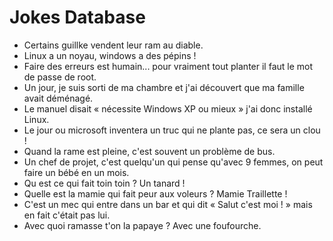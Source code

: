 # Jokes Database

- Certains guillke vendent leur ram au diable.
- Linux a un noyau, windows a des pépins !
- Faire des erreurs est humain... pour vraiment tout planter il faut le mot de passe de root.
- Un jour, je suis sorti de ma chambre et j'ai découvert que ma famille avait déménagé.
- Le manuel disait « nécessite Windows XP ou mieux » j'ai donc installé Linux.
- Le jour ou microsoft inventera un truc qui ne plante pas, ce sera un clou !
- Quand la rame est pleine, c'est souvent un problème de bus.
- Un chef de projet, c'est quelqu'un qui pense qu'avec 9 femmes, on peut faire un bébé en un mois.
- Qu est ce qui fait toin toin ? Un tanard !
- Quelle est la mamie qui fait peur aux voleurs ? Mamie Traillette !
- C'est un mec qui entre dans un bar et qui dit « Salut c'est moi ! » mais en fait c'était pas lui.
- Avec quoi ramasse t'on la papaye ? Avec une foufourche. 
